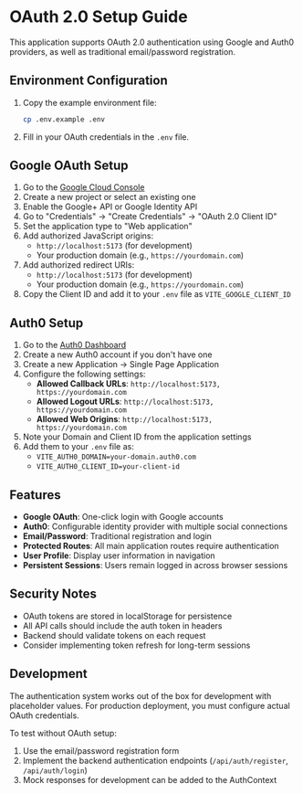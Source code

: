 # OAuth 2.0 Setup Guide

This application supports OAuth 2.0 authentication using Google and Auth0 providers, as well as traditional email/password registration.

## Environment Configuration

1. Copy the example environment file:
   ```bash
   cp .env.example .env
   ```

2. Fill in your OAuth credentials in the `.env` file.

## Google OAuth Setup

1. Go to the [Google Cloud Console](https://console.cloud.google.com/)
2. Create a new project or select an existing one
3. Enable the Google+ API or Google Identity API
4. Go to "Credentials" → "Create Credentials" → "OAuth 2.0 Client ID"
5. Set the application type to "Web application"
6. Add authorized JavaScript origins:
   - `http://localhost:5173` (for development)
   - Your production domain (e.g., `https://yourdomain.com`)
7. Add authorized redirect URIs:
   - `http://localhost:5173` (for development)
   - Your production domain (e.g., `https://yourdomain.com`)
8. Copy the Client ID and add it to your `.env` file as `VITE_GOOGLE_CLIENT_ID`

## Auth0 Setup

1. Go to the [Auth0 Dashboard](https://manage.auth0.com/)
2. Create a new Auth0 account if you don't have one
3. Create a new Application → Single Page Application
4. Configure the following settings:
   - **Allowed Callback URLs**: `http://localhost:5173, https://yourdomain.com`
   - **Allowed Logout URLs**: `http://localhost:5173, https://yourdomain.com`
   - **Allowed Web Origins**: `http://localhost:5173, https://yourdomain.com`
5. Note your Domain and Client ID from the application settings
6. Add them to your `.env` file as:
   - `VITE_AUTH0_DOMAIN=your-domain.auth0.com`
   - `VITE_AUTH0_CLIENT_ID=your-client-id`

## Features

- **Google OAuth**: One-click login with Google accounts
- **Auth0**: Configurable identity provider with multiple social connections
- **Email/Password**: Traditional registration and login
- **Protected Routes**: All main application routes require authentication
- **User Profile**: Display user information in navigation
- **Persistent Sessions**: Users remain logged in across browser sessions

## Security Notes

- OAuth tokens are stored in localStorage for persistence
- All API calls should include the auth token in headers
- Backend should validate tokens on each request
- Consider implementing token refresh for long-term sessions

## Development

The authentication system works out of the box for development with placeholder values. For production deployment, you must configure actual OAuth credentials.

To test without OAuth setup:
1. Use the email/password registration form
2. Implement the backend authentication endpoints (`/api/auth/register`, `/api/auth/login`)
3. Mock responses for development can be added to the AuthContext